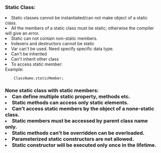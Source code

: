 <h3>Static Class:</h3>
    <li>Static classes cannot be instantiated/can not make object of a static class.</li>
    <li>All the members of a static class must be static; otherwise the compiler will give an error.</li>
    <li>Static can not contain non-static members.</li>
    <li>Indexers and destructors cannot be static</li>
    <li>Var can't be used. Need specify specific data type.</li>
    <li>Can't be inherited</li>
    <li>Can't inherit other class</li>
    <li>To access static member: </li>
        Example:

        ClassName.staticMember;
    
<h3>None static class with static members:
    <li>Can define multiple static property, methods etc.</li>
    <li>Static methods can access only static elements.</li>
    <li>Can't access static members by the object of a none-static class.</li>
    <li>Static members must be accessed by parent class name only.</li>
    <li>Static methods can't be overridden can be overloaded.</li>
    <li>Parameterized static constructors are not allowed.</li>
    <li>Static constructor will be executed only once in the lifetime.</li>
